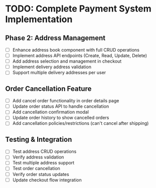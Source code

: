 # TODO: Complete Payment System Implementation

## Phase 2: Address Management
- [ ] Enhance address book component with full CRUD operations
- [ ] Implement address API endpoints (Create, Read, Update, Delete)
- [ ] Add address selection and management in checkout
- [ ] Implement delivery address validation
- [ ] Support multiple delivery addresses per user

## Order Cancellation Feature
- [ ] Add cancel order functionality in order details page
- [ ] Update order status API to handle cancellation
- [ ] Add cancellation confirmation modal
- [ ] Update order history to show cancelled orders
- [ ] Add cancellation policies/restrictions (can't cancel after shipping)

## Testing & Integration
- [ ] Test address CRUD operations
- [ ] Verify address validation
- [ ] Test multiple address support
- [ ] Test order cancellation
- [ ] Verify order status updates
- [ ] Update checkout flow integration
